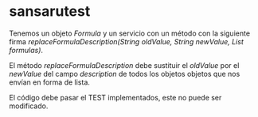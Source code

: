 # sansarutest
Tenemos un objeto *Formula* y un servicio con un método con la siguiente firma *replaceFormulaDescription(String oldValue, String newValue, List<Formula> formulas)*.

El método *replaceFormulaDescription* debe sustituir el *oldValue* por el *newValue* del campo *description* de todos los objetos objetos que nos envían en forma de lista.

El código debe pasar el TEST implementados, este no puede ser modificado.
